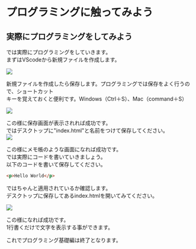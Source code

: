 # プログラミングに触ってみよう

## 実際にプログラミングをしてみよう

では実際にプログラミングをしていきます。  
まずはVScodeから新規ファイルを作成します。 

<img src="img/vscode5.png">

新規ファイルを作成したら保存します。プログラミングでは保存をよく行うので、ショートカット  
キーを覚えておくと便利です。Windows（Ctrl＋S）、Mac（command＋S）  

<img src="img/vscode6.png">

この様に保存画面が表示されれば成功です。  
ではデスクトップに"index.html"と名前をつけて保存してください。  
<img src="img/vscode7.png">

この様にメモ帳のような画面になれば成功です。  
では実際にコードを書いていきましょう。  
以下のコードを書いて保存してください。  

```html
<p>Hello World</p>

```

ではちゃんと適用されているか確認します。  
デスクトップに保存してあるindex.htmlを開いてみてください。  

<img src="img/vscode8.png">

この様になれば成功です。  
1行書くだけで文字を表示する事ができます。  

これでプログラミング基礎編は終了となります。  